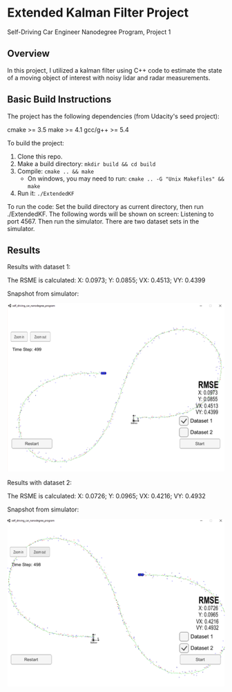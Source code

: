 # Extended Kalman Filter Project
Self-Driving Car Engineer Nanodegree Program, Project 1

## Overview
In this project, I utilized a kalman filter using C++ code to estimate the state of a moving object of interest with noisy lidar and radar measurements. 

## Basic Build Instructions
The project has the following dependencies (from Udacity's seed project):

cmake >= 3.5
make >= 4.1
gcc/g++ >= 5.4

To build the project:
1. Clone this repo.
2. Make a build directory: `mkdir build && cd build`
3. Compile: `cmake .. && make` 
   * On windows, you may need to run: `cmake .. -G "Unix Makefiles" && make`
4. Run it: `./ExtendedKF `

To run the code:
Set the build directory as current directory, then run ./ExtendedKF.
The following words will be shown on screen: Listening to port 4567.
Then run the simulator. There are two dataset sets in the simulator.

## Results
Results with dataset 1:

The RSME is calculated: 
X: 0.0973;  Y: 0.0855;  VX: 0.4513;  VY: 0.4399

Snapshot from simulator:

![Test One Visualization](https://github.com/dreamspring/P1_Extended-Kalman-Filter/blob/master/pic_dataset1.png "Test One Visualization")

Results with dataset 2:

The RSME is calculated: 
X: 0.0726;  Y: 0.0965;  VX: 0.4216;  VY: 0.4932

Snapshot from simulator:

![Test One Visualization](https://github.com/dreamspring/P1_Extended-Kalman-Filter/blob/master/pic_dataset2.png "Test One Visualization")









